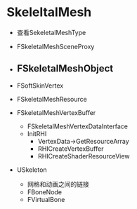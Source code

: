 # SkeleltalMesh
- 查看SekeletalMeshType
- FSkeletalMeshSceneProxy
- FSkeletalMeshObject
  -


- FSoftSkinVertex

- FSkeletalMeshResource

- FSkeletalMeshVertexBuffer
  - FSkeletalMeshVertexDataInterface
  - InitRHI
    - VertexData->GetResourceArray
    - RHICreateVertexBuffer
    - RHICreateShaderResourceView

- USkeleton
  - 网格和动画之间的链接
  - FBoneNode
  - FVirtualBone

